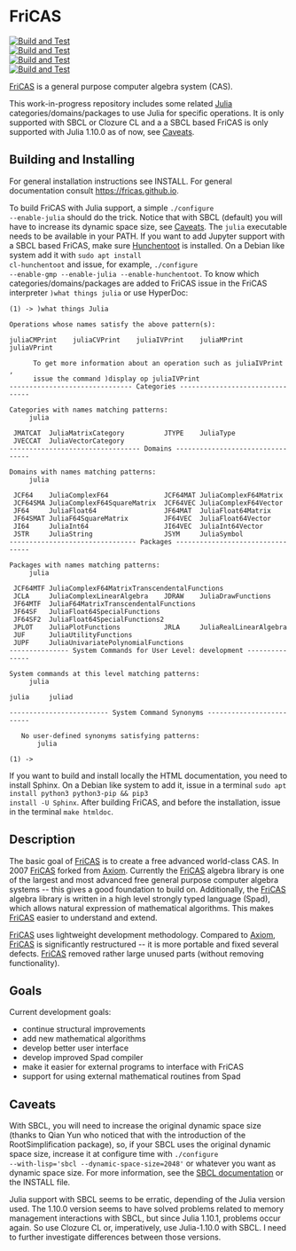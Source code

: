 # FriCAS

[![Build and Test](https://github.com/gvanuxem/fricas/actions/workflows/linuxJulia_sbcl.yml/badge.svg)](https://github.com/gvanuxem/fricas/actions/workflows/linuxJulia_sbcl.yml)\
[![Build and Test](https://github.com/gvanuxem/fricas/actions/workflows/linuxJulia_ccl.yml/badge.svg)](https://github.com/gvanuxem/fricas/actions/workflows/linuxJulia_ccl.yml)\
[![Build and Test](https://github.com/gvanuxem/fricas/actions/workflows/macOSJulia_sbcl.yml/badge.svg)](https://github.com/gvanuxem/fricas/actions/workflows/macOSJulia_sbcl.yml)\
[![Build and Test](https://github.com/gvanuxem/fricas/actions/workflows/windowsJulia_sbcl.yml/badge.svg)](https://github.com/gvanuxem/fricas/actions/workflows/windowsJulia_sbcl.yml)

[FriCAS](https://fricas.github.io) is a general purpose computer algebra
system (CAS).

This work-in-progress repository includes some related [Julia](https://julialang.org)
categories/domains/packages to use Julia for specific operations.
It is only supported with SBCL or Clozure CL and a a SBCL based FriCAS is
only supported with Julia 1.10.0 as of now, see [Caveats](#caveats).

## Building and Installing

For general installation instructions see INSTALL. For general documentation
consult <https://fricas.github.io>.

To build FriCAS with Julia support, a simple
<code>./configure --enable-julia</code> should do the trick.
Notice that with SBCL (default) you will have to increase its dynamic space size, see [Caveats](#caveats).
The <code>julia</code> executable needs to be available in your PATH.
If you want to add Jupyter support with a SBCL based FriCAS, make sure [Hunchentoot](https://edicl.github.io/hunchentoot/) is installed.
On a Debian like system add it with <code>sudo apt install cl-hunchentoot</code>
and issue, for example,
<code>./configure --enable-gmp --enable-julia --enable-hunchentoot</code>.
To know which categories/domains/packages are added to FriCAS issue in the
FriCAS interpreter <code>)what things julia</code> or use HyperDoc:

```
(1) -> )what things Julia

Operations whose names satisfy the above pattern(s):

juliaCMPrint    juliaCVPrint    juliaIVPrint    juliaMPrint
juliaVPrint

      To get more information about an operation such as juliaIVPrint ,
      issue the command )display op juliaIVPrint
------------------------------- Categories --------------------------------

Categories with names matching patterns:
     julia

 JMATCAT  JuliaMatrixCategory          JTYPE    JuliaType
 JVECCAT  JuliaVectorCategory
--------------------------------- Domains ---------------------------------

Domains with names matching patterns:
     julia

 JCF64    JuliaComplexF64              JCF64MAT JuliaComplexF64Matrix
 JCF64SMA JuliaComplexF64SquareMatrix  JCF64VEC JuliaComplexF64Vector
 JF64     JuliaFloat64                 JF64MAT  JuliaFloat64Matrix
 JF64SMAT JuliaF64SquareMatrix         JF64VEC  JuliaFloat64Vector
 JI64     JuliaInt64                   JI64VEC  JuliaInt64Vector
 JSTR     JuliaString                  JSYM     JuliaSymbol
-------------------------------- Packages ---------------------------------

Packages with names matching patterns:
     julia

 JCF64MTF JuliaComplexF64MatrixTranscendentalFunctions
 JCLA     JuliaComplexLinearAlgebra    JDRAW    JuliaDrawFunctions
 JF64MTF  JuliaF64MatrixTranscendentalFunctions
 JF64SF   JuliaFloat64SpecialFunctions
 JF64SF2  JuliaFloat64SpecialFunctions2
 JPLOT    JuliaPlotFunctions           JRLA     JuliaRealLinearAlgebra
 JUF      JuliaUtilityFunctions
 JUPF     JuliaUnivariatePolynomialFunctions
--------------- System Commands for User Level: development ---------------

System commands at this level matching patterns:
     julia

julia     juliad

------------------------- System Command Synonyms -------------------------

   No user-defined synonyms satisfying patterns:
       julia

(1) ->
```

If you want to build and install locally the HTML documentation,
you need to install Sphinx. On a Debian like system to add it, issue in a
terminal <code>sudo apt install python3 python3-pip && pip3 install -U Sphinx</code>.
After building FriCAS, and before the installation, issue in the terminal
<code>make htmldoc</code>.

## Description

The basic goal of [FriCAS](https://fricas.github.io) is to create a free
advanced world-class CAS. In 2007 [FriCAS](https://fricas.github.io)
forked from [Axiom](http://axiom-developer.org). Currently the
[FriCAS](https://fricas.github.io) algebra library is one of the largest
and most advanced free general purpose computer algebra systems \-- this
gives a good foundation to build on. Additionally, the
[FriCAS](https://fricas.github.io) algebra library is written in a high
level strongly typed language (Spad), which allows natural expression of
mathematical algorithms. This makes [FriCAS](https://fricas.github.io)
easier to understand and extend.

[FriCAS](https://fricas.github.io) uses lightweight development
methodology. Compared to [Axiom](http://axiom-developer.org),
[FriCAS](https://fricas.github.io) is significantly restructured \-- it
is more portable and fixed several defects.
[FriCAS](https://fricas.github.io) removed rather large unused parts
(without removing functionality).

## Goals

Current development goals:

-   continue structural improvements
-   add new mathematical algorithms
-   develop better user interface
-   develop improved Spad compiler
-   make it easier for external programs to interface with FriCAS
-   support for using external mathematical routines from Spad

## Caveats

With SBCL, you will need to increase the original dynamic space size (thanks to Qian Yun who noticed that with the introduction of the RootSimplification package), so, if your SBCL uses the original dynamic space size, increase it at configure time with <code>./configure --with-lisp='sbcl --dynamic-space-size=2048'</code> or whatever you want as dynamic space size. For more information, see the [SBCL documentation](https://www.sbcl.org/manual/index.html) or the INSTALL file.

Julia support with SBCL seems to be erratic, depending of the Julia version used. The 1.10.0 version seems to have solved problems related to memory management interactions with SBCL, but since Julia 1.10.1, problems occur again. So use Clozure CL or, imperatively, use Julia-1.10.0 with SBCL. I need to further investigate differences between those versions.
